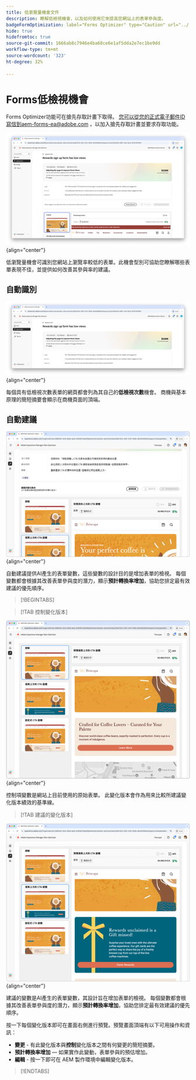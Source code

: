 ```yaml
---
title: 低瀏覽量機會文件
description: 瞭解低檢視機會，以及如何使用它來提高您網站上的表單參與度。
badgeFormOptimization: label="Forms Optimizer" type="Caution" url="../../opportunity-types/form-optimization.md" tooltip="Forms Optimizer"
hide: true
hidefromtoc: true
source-git-commit: 1666ab8c7946e4ba68ce6e1af5dda2e7ec1be9dd
workflow-type: tm+mt
source-wordcount: '323'
ht-degree: 32%

---
```



# Forms低檢視機會

<span class="preview"> Forms Optimizer功能可在搶先存取計畫下取得。 您可以從您的正式電子郵件ID寫信到aem-forms-ea@adobe.com ，以加入搶先存取計畫並要求存取功能。</span>

![低瀏覽量機會](./assets/low-views/hero.png){align="center"}

低瀏覽量機會可識別您網站上瀏覽率較低的表單。此機會型別可協助您瞭解哪些表單表現不佳，並提供如何改善其參與率的建議。

## 自動識別

![自動識別低瀏覽量](./assets/low-views/auto-identify.png){align="center"}

每個具有低檢視次數表單的網頁都會列為其自己的&#x200B;**低檢視次數**&#x200B;機會。 商機與基本原理的簡短摘要會顯示在商機頁面的頂端。

## 自動建議

![自動建議低瀏覽量](./assets/low-views/auto-suggest.png){align="center"}

自動建議提供AI產生的表單變數，這些變數的設計目的是增加表單的檢視。 每個變數都會根據其改善表單參與度的潛力，顯示&#x200B;**預計轉換率增加**，協助您排定最有效建議的優先順序。

>[!BEGINTABS]

>[!TAB 控制變化版本]

![控制變化版本](./assets/low-views/control-variation.png){align="center"}

控制項變數是網站上目前使用的原始表單。 此變化版本會作為用來比較所建議變化版本績效的基準線。

>[!TAB 建議的變化版本]

![建議的變化版本](./assets/low-views/suggested-variations.png){align="center"}

建議的變數是AI產生的表單變數，其設計旨在增加表單的檢視。 每個變數都會根據其改善表單參與度的潛力，顯示&#x200B;**預計轉換率增加**，協助您排定最有效建議的優先順序。

按一下每個變化版本即可在畫面右側進行預覽。預覽畫面頂端有以下可用操作和資訊：

* **變更** - 有此變化版本與&#x200B;**控制**&#x200B;變化版本之間有何變更的簡短摘要。
* **預計轉換率增加** — 如果實作此變動，表單參與的預估增加。
* **編輯** - 按一下即可在 AEM 製作環境中編輯變化版本。

>[!ENDTABS]

<!-- 

## Auto-optimize

[!BADGE Ultimate]{type=Positive tooltip="Ultimate"}

![Auto-optimize low views](./assets/low-views/auto-optimize.png){align="center"}

Sites Optimizer Ultimate adds the ability to deploy auto-optimization for the issues found by the low views opportunity.

>[!BEGINTABS]

>[!TAB Test multiple]


>[!TAB Publish selected]

{{auto-optimize-deploy-optimization-slack}}

>[!TAB Request approval]

{{auto-optimize-request-approval}}

>[!ENDTABS]

-->

